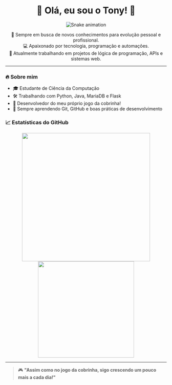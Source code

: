 <h1 align="center">🐍 Olá, eu sou o Tony! 🐍</h1>

<p align="center">
  <img src="https://raw.githubusercontent.com/antonioCtony/antonioCtony/output/github-contribution-grid-snake.svg" alt="Snake animation" />
</p>

<p align="center">
  🎯 Sempre em busca de novos conhecimentos para evolução pessoal e profissional.<br>
  💻 Apaixonado por tecnologia, programação e automações.<br>
  🚀 Atualmente trabalhando em projetos de lógica de programação, APIs e sistemas web.<br>
</p>

---

### 🔥 Sobre mim
- 🎓 Estudante de Ciência da Computação
- 🛠️ Trabalhando com Python, Java, MariaDB e Flask
- 🐍 Desenvolvedor do meu próprio jogo da cobrinha!
- 🌱 Sempre aprendendo Git, GitHub e boas práticas de desenvolvimento


### 📈 Estatísticas do GitHub
<p align="center">
  <img src="https://github-readme-stats.vercel.app/api?username=antonioCtony&show_icons=true&theme=dark" width="400"/>
  <img src="https://github-readme-stats.vercel.app/api/top-langs/?username=antonioCtony&layout=compact&theme=dark" width="300"/>
</p>

---

> 🎮 **"Assim como no jogo da cobrinha, sigo crescendo um pouco mais a cada dia!"**
